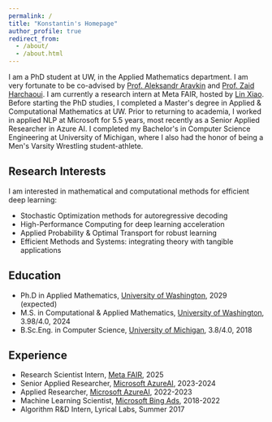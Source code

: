 ```yaml
---
permalink: /
title: "Konstantin's Homepage"
author_profile: true
redirect_from: 
  - /about/
  - /about.html
---
```


I am a PhD student at UW, in the Applied Mathematics department. I am very fortunate to be co-advised by [Prof. Aleksandr Aravkin](https://uw-amo.github.io/saravkin/) and [Prof. Zaid Harchaoui](https://sites.google.com/uw.edu/zaid-harchaoui/main). I am currently a research intern at Meta FAIR, hosted by [Lin Xiao](https://linxiaolx.github.io/). Before starting the PhD studies, I completed a Master's degree in Applied & Computational Mathematics at UW. Prior to returning to academia, I worked in applied NLP at Microsoft for 5.5 years, most recently as a Senior Applied Researcher in Azure AI. I completed my Bachelor's in Computer Science Engineering at University of Michigan, where I also had the honor of being a Men's Varsity Wrestling student-athlete.

## Research Interests

I am interested in mathematical and computational methods for efficient deep learning:
- Stochastic Optimization methods for autoregressive decoding
- High-Performance Computing for deep learning acceleration
- Applied Probability & Optimal Transport for robust learning
- Efficient Methods and Systems: integrating theory with tangible applications

## Education
* Ph.D in Applied Mathematics, [University of Washington](https://amath.washington.edu/), 2029 (expected)
* M.S. in Computational & Applied Mathematics, [University of Washington](https://amath.washington.edu/), 3.98/4.0, 2024
* B.Sc.Eng. in Computer Science, [University of Michigan](https://www.engin.umich.edu/), 3.8/4.0, 2018

## Experience
* Research Scientist Intern, [Meta FAIR](https://ai.meta.com/research/), 2025
* Senior Applied Researcher, [Microsoft AzureAI](https://azure.microsoft.com/en-us/solutions/ai/), 2023-2024
* Applied Researcher, [Microsoft AzureAI](https://azure.microsoft.com/en-us/solutions/ai/), 2022-2023
* Machine Learning Scientist, [Microsoft Bing Ads](https://ads.microsoft.com/), 2018-2022
* Algorithm R&D Intern, Lyrical Labs, Summer 2017
